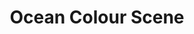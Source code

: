 ---
title: "Ocean Colour Scene"
summary: "Birmingham, UK-based band, founded in 1990 and made up of former members of , and . has been 's regular guitarist since the early 90s. has also played bass for Paul in the past, and despite his fall out and split from O.C.S. in 2003, he carried on with Weller until 2008. He has also played for The Who in recent times . Simon and Oscar have toured together as an acoustic duo. Their 2004 Glastonbury Acoustic Tent set featured Steve as a special guest. Their recording studio \"Moseley Shoals\", in Moseley, Birmingham is a deliberate homage to the famous Muscle Shoals studio in America. Dan Sealey and Andy Bennett replaced Damon Minchella in 2003 and have been a permanent fixture ever since ."
image: "ocean-colour-scene.jpg"
apple_music_artist_url: "None"
wikipedia_url: "https://en.wikipedia.org/wiki/Ocean_Colour_Scene"
---